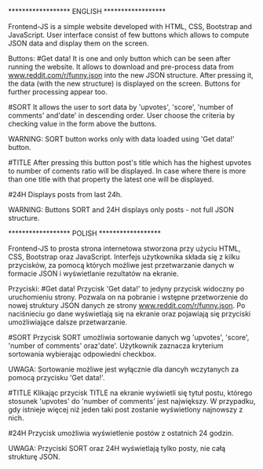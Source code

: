 
****************** ENGLISH ******************

Frontend-JS is a simple website developed with HTML, CSS, Bootstrap and JavaScript. User interface consist of few buttons which allows to compute JSON data and display them on the screen.

Buttons:
#Get data!
It is one and only button which can be seen after running the website. It allows to download and pre-process data from www.reddit.com/r/funny.json into the new JSON structure. After pressing it, the data (with the new structure) is displayed on the screen. Buttons for further processing appear too.

#SORT 
It allows the user to sort data by 'upvotes', 'score', 'number of comments' and'date' in descending order. User choose the criteria by checking value in the form above the buttons.

WARNING: SORT button works only with data loaded using 'Get data!' button.

#TITLE
After pressing this button post's title which has the highest upvotes to number of coments ratio will be displayed. In case where there is more than one title with that property the latest one will be displayed.

#24H
Displays posts from last 24h.

WARNING: Buttons SORT and 24H displays only posts - not full JSON structure.



****************** POLISH ******************

Frontend-JS to prosta strona internetowa stworzona przy użyciu HTML, CSS, Bootstrap oraz JavaScript. Interfejs użytkownika składa się z kilku przycisków, za pomocą których możliwe jest przetwarzanie danych w formacie JSON i wyświetlanie rezultatów na ekranie.

Przyciski:
#Get data!
Przycisk 'Get data!' to jedyny przycisk widoczny po uruchomieniu strony. Pozwala on na pobranie i wstępne przetworzenie do nowej struktury JSON danych ze strony www.reddit.com/r/funny.json. Po naciśnieciu go dane wyświetlają się na ekranie oraz pojawiają się przyciski umożliwiające dalsze przetwarzanie.

#SORT 
Przycisk SORT umożliwia sortowanie danych wg 'upvotes', 'score', 'number of comments' oraz'date'. Użytkownik zaznacza kryterium sortowania wybierając odpowiedni checkbox.

UWAGA: Sortowanie możliwe jest wyłącznie dla dancyh wczytanych za pomocą przycisku 'Get data!'.

#TITLE
Klikając przycisk TITLE na ekranie wyświetli się tytuł postu, którego stosunek 'upvotes' do 'number of comments' jest największy. W przypadku, gdy istnieje więcej niż jeden taki post zostanie wyświetlony najnowszy z nich.

#24H
Przycisk umożliwia wyświetlenie postów z ostatnich 24 godzin.

UWAGA: Przyciski SORT oraz 24H wyświetlają tylko posty, nie całą strukturę JSON.
